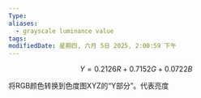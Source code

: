 ```yaml
---
Type: 
aliases:
  - grayscale luminance value
tags: 
modifiedDate: 星期四, 六月 5日 2025, 2:00:59 下午
---
```


$$
Y=0.2126 R+0.7152 G+0.0722 B
$$

将RGB颜色转换到色度图XYZ的“Y部分”。代表亮度
